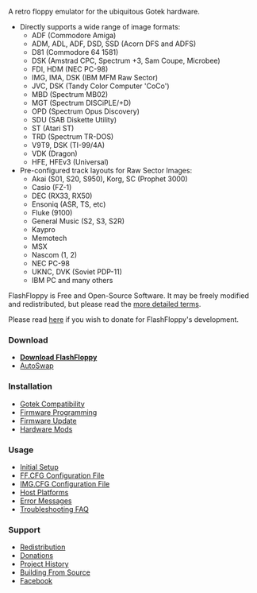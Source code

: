 A retro floppy emulator for the ubiquitous Gotek hardware.
- Directly supports a wide range of image formats:
  - ADF (Commodore Amiga)
  - ADM, ADL, ADF, DSD, SSD (Acorn DFS and ADFS)
  - D81 (Commodore 64 1581)
  - DSK (Amstrad CPC, Spectrum +3, Sam Coupe, Microbee)
  - FDI, HDM (NEC PC-98)
  - IMG, IMA, DSK (IBM MFM Raw Sector)
  - JVC, DSK (Tandy Color Computer 'CoCo')
  - MBD (Spectrum MB02)
  - MGT (Spectrum DISCiPLE/+D)
  - OPD (Spectrum Opus Discovery)
  - SDU (SAB Diskette Utility)
  - ST (Atari ST)
  - TRD (Spectrum TR-DOS)
  - V9T9, DSK (TI-99/4A)
  - VDK (Dragon)
  - HFE, HFEv3 (Universal)
- Pre-configured track layouts for Raw Sector Images:
  - Akai (S01, S20, S950), Korg, SC (Prophet 3000)
  - Casio (FZ-1)
  - DEC (RX33, RX50)
  - Ensoniq (ASR, TS, etc)
  - Fluke (9100)
  - General Music (S2, S3, S2R)
  - Kaypro
  - Memotech
  - MSX
  - Nascom (1, 2)
  - NEC PC-98
  - UKNC, DVK (Soviet PDP-11)
  - IBM PC and many others

FlashFloppy is Free and Open-Source Software. It may be freely
modified and redistributed, but please read the [more detailed
terms](Redistribution).

Please read [here](Donations) if you wish to donate for FlashFloppy's
development.

### Download
- [**Download FlashFloppy**](Downloads)
- [AutoSwap](https://github.com/keirf/FF_AutoSwap/wiki/Downloads)

### Installation
- [Gotek Compatibility](Gotek-Compatibility)
- [Firmware Programming](Firmware-Programming)
- [Firmware Update](Firmware-Update)
- [Hardware Mods](Hardware-Mods)

### Usage
- [Initial Setup](Initial-Setup)
- [FF.CFG Configuration File](FF.CFG-Configuration-File)
- [IMG.CFG Configuration File](IMG.CFG-Configuration-File)
- [Host Platforms](Host-Platforms)
- [Error Messages](Error-Messages)
- [Troubleshooting FAQ](Troubleshooting-FAQ)

### Support
- [Redistribution](Redistribution)
- [Donations](Donations)
- [Project History](Project-History)
- [Building From Source](Building-From-Source)
- [Facebook][facebook]

[facebook]: https://www.facebook.com/groups/820618618098373/

